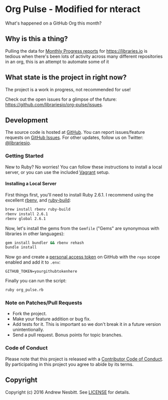 # Org Pulse - Modified for nteract

What's happened on a GitHub Org this month?

## Why is this a thing?

Pulling the data for [Monthly Progress reports](https://hackernoon.com/libraries-io-november-progress-update-150cbc602386#.7vcki7eo2) for https://libraries.io is tedious when there's been lots of activity across many different repositories in an org, this is an attempt to automate some of it

## What state is the project in right now?

The project is a work in progress, not recommended for use!

Check out the open issues for a glimpse of the future: https://github.com/librariesio/org-pulse/issues.

## Development

The source code is hosted at [GitHub](https://github.com/librariesio/org-pulse).
You can report issues/feature requests on [GitHub Issues](https://github.com/librariesio/org-pulse/issues).
For other updates, follow us on Twitter: [@librariesio](https://twitter.com/librariesio).

### Getting Started

New to Ruby? No worries! You can follow these instructions to install a local server, or you can use the included [Vagrant](https://www.vagrantup.com/docs/why-vagrant/) setup.

#### Installing a Local Server

First things first, you'll need to install Ruby 2.6.1. I recommend using the excellent [rbenv](https://github.com/rbenv/rbenv),
and [ruby-build](https://github.com/rbenv/ruby-build):

```bash
brew install rbenv ruby-build
rbenv install 2.6.1
rbenv global 2.6.1
```

Now, let's install the gems from the `Gemfile` ("Gems" are synonymous with libraries in other
languages):

```bash
gem install bundler && rbenv rehash
bundle install
```

Now go and create a [personal access token](https://github.com/settings/tokens) on GitHub with the `repo` scope enabled and add it to `.env`:

```
GITHUB_TOKEN=yourgithubtokenhere
```

Finally you can run the script:

```bash
ruby org_pulse.rb
```

### Note on Patches/Pull Requests

- Fork the project.
- Make your feature addition or bug fix.
- Add tests for it. This is important so we don't break it in a future version unintentionally.
- Send a pull request. Bonus points for topic branches.

### Code of Conduct

Please note that this project is released with a [Contributor Code of Conduct](CODE_OF_CONDUCT.md). By participating in this project you agree to abide by its terms.

## Copyright

Copyright (c) 2016 Andrew Nesbitt. See [LICENSE](https://github.com/librariesio/org-pulse/blob/master/LICENSE.txt) for details.
